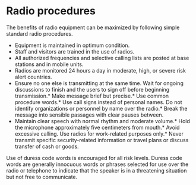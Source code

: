 [Title]: # (Radio procedures)
[Order]: # (9)

# Radio procedures 

The benefits of radio equipment can be maximized by following simple standard radio procedures. 

*   Equipment is maintained in optimum condition.
*   Staff and visitors are trained in the use of radios.
*   All authorized frequencies and selective calling lists are posted at base stations and in mobile units.
*   Radios are monitored 24 hours a day in moderate, high, or severe risk alert countries.
*   Ensure no one else is transmitting at the same time. Wait for ongoing discussions to finish and the users to sign off before beginning transmission.*   Make message brief but precise.*    Use common procedure words.*    Use call signs instead of personal names. Do not identify organizations or personnel by name over the radio.*   Break the message into sensible passages with clear pauses between.
*   Maintain clear speech with normal rhythm and moderate volume.*   Hold the microphone approximately five centimeters from mouth.*    Avoid excessive calling. Use radios for work-related purposes only.*    Never transmit specific security-related information or travel plans or discuss transfer of cash or goods.

Use of duress code words is encouraged for all risk levels. Duress code words are generally innocuous words or phrases selected for use over the radio or telephone to indicate that the speaker is in a threatening situation but not free to communicate.